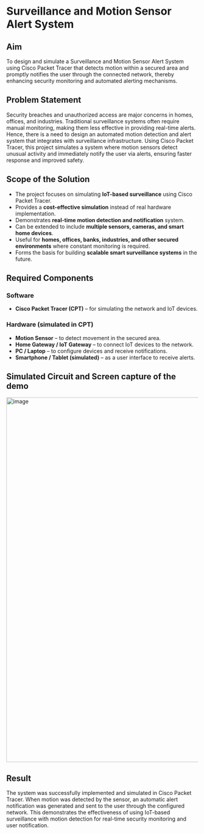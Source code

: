 # Surveillance and Motion Sensor Alert System

## Aim
To design and simulate a Surveillance and Motion Sensor Alert System using Cisco Packet Tracer that detects motion within a secured area and promptly notifies the user through the connected network, thereby enhancing security monitoring and automated alerting mechanisms.

## Problem Statement
Security breaches and unauthorized access are major concerns in homes, offices, and industries. Traditional surveillance systems often require manual monitoring, making them less effective in providing real-time alerts. Hence, there is a need to design an automated motion detection and alert system that integrates with surveillance infrastructure. Using Cisco Packet Tracer, this project simulates a system where motion sensors detect unusual activity and immediately notify the user via alerts, ensuring faster response and improved safety.


## Scope of the Solution
- The project focuses on simulating **IoT-based surveillance** using Cisco Packet Tracer.  
- Provides a **cost-effective simulation** instead of real hardware implementation.  
- Demonstrates **real-time motion detection and notification** system.  
- Can be extended to include **multiple sensors, cameras, and smart home devices**.  
- Useful for **homes, offices, banks, industries, and other secured environments** where constant monitoring is required.  
- Forms the basis for building **scalable smart surveillance systems** in the future.

## Required Components
### Software
- **Cisco Packet Tracer (CPT)** – for simulating the network and IoT devices.  

### Hardware (simulated in CPT)
- **Motion Sensor** – to detect movement in the secured area.  
- **Home Gateway / IoT Gateway** – to connect IoT devices to the network.  
- **PC / Laptop** – to configure devices and receive notifications.  
- **Smartphone / Tablet (simulated)** – as a user interface to receive alerts.

## Simulated Circuit and Screen capture of the demo
<img width="1470" height="956" alt="image" src="https://github.com/user-attachments/assets/370c85ef-4c26-442f-a56b-6c5354cde75f" />



## Result
The system was successfully implemented and simulated in Cisco Packet Tracer. When motion was detected by the sensor, an automatic alert notification was generated and sent to the user through the configured network. This demonstrates the effectiveness of using IoT-based surveillance with motion detection for real-time security monitoring and user notification.

